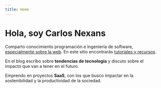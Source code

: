 ```yaml
---
title: Home
---
```


# Hola, soy Carlos Nexans

<div class="home-content">

Comparto conocimiento programación e ingeniería de software, [especialmente sobre la web](/articulos/2024-24-08-que-hace-la-web-especial). En este sitio encontrarás [tutoriales y recursos](/tutoriales).

En el blog escribo sobre **tendencias de tecnología** y discuto sobre el impacto que van a tener en el futuro.

Emprendo en proyectos **SaaS**, con los que busco impactar en la sostenibilidad y la productividad de la sociedad.

</div>


